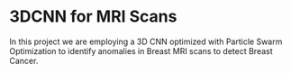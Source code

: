 # 3DCNN for MRI Scans
In this project we are employing a 3D CNN optimized with Particle Swarm Optimization to identify anomalies in Breast MRI scans to detect Breast Cancer. 
